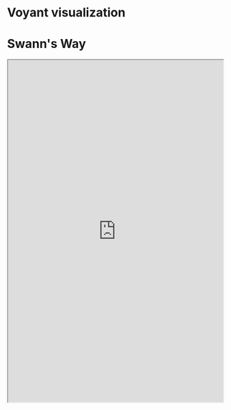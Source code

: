 # Voyant visualization

# Swann's Way

<!--	Exported from Voyant Tools (voyant-tools.org).
The iframe src attribute below uses a relative protocol to better function with both
http and https sites, but if you're embedding this into a local web page (file protocol)
you should add an explicit protocol (https if you're using voyant-tools.org, otherwise
it depends on this server.
Feel free to change the height and width values or other styling below: -->
<iframe style='width: 100%; height: 800px;' src='https://voyant-tools.org/?panels=topics%2Creader%2Ctrends%2Csummary%2Ccontexts&corpus=590ae216a9aa0b1334cd79513dc151aa'></iframe>

